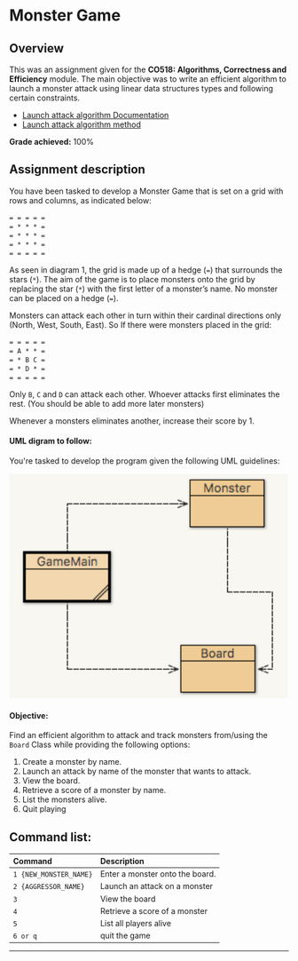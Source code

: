 Monster Game
===============================================================================
Overview
-------------------------------------------------------------------------------

This was an assignment given for the **CO518: Algorithms, Correctness and Efficiency** module. The main objective was to write an efficient algorithm to launch a monster attack using linear data structures types and following certain constraints.

- [Launch attack algorithm Documentation ](./Documentation/README.md)
- [Launch attack algorithm method ](https://github.com/U-ways/Monster-Game/blob/7177d925148a807d7fe02e8133a448db7d5de700/src/main/java/app/monster_game/Board.java#L154)

**Grade achieved:** 100%

Assignment description
-------------------------------------------------------------------------------

You have been tasked to develop a Monster Game that is set on a grid with rows and columns, as indicated below:

```
= = = = =
= * * * =
= * * * =
= * * * =
= = = = =
```

As seen in diagram 1, the grid is made up of a hedge (`=`) that surrounds the stars (`*`). The aim of the game is to place monsters onto the grid by replacing the star (`*`) with the first letter of a monster’s name. No monster can be placed on a hedge (`=`).

Monsters can attack each other in turn within their cardinal directions only (North, West, South, East). So If there were monsters placed in the grid:

```
= = = = =
= A * * =
= * B C =
= * D * =
= = = = =
```

Only `B`, `C` and `D` can attack each other. Whoever attacks first eliminates the rest. (You should be able to add more later monsters)

Whenever a monsters eliminates another, increase their score by 1.

#### UML digram to follow:

You're tasked to develop the program given the following UML guidelines:

![UML digram ](./Documentation/images/UML.png)


#### Objective:

Find an efficient algorithm to attack and track monsters from/using the `Board` Class while providing the following options:

1. Create a monster by name.
2. Launch an attack by name of the monster that wants to attack.
3. View the board.
4. Retrieve a score of a monster by name.
5. List the monsters alive.
6. Quit playing



Command list:
-------------------------------------------------------------------------------

| Command                | Description                     |
|:-----------------------|:--------------------------------|
| `1 {NEW_MONSTER_NAME}` | Enter a monster onto the board. |
| `2 {AGGRESSOR_NAME}`   | Launch an attack on a monster   |
| `3`                    | View the board                  |
| `4`                    | Retrieve a score of a monster   |
| `5`                    | List all players alive          |
| `6 or q`               | quit the game                   |

_______________________________________________________________________________
